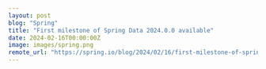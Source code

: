 ```yaml
---
layout: post
blog: "Spring"
title: "First milestone of Spring Data 2024.0.0 available"
date: 2024-02-16T00:00:00Z
image: images/spring.png
remote_url: "https://spring.io/blog/2024/02/16/first-milestone-of-spring-data-2024-0-0-available"
---
```

